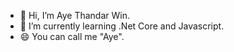 - 👋 Hi, I’m Aye Thandar Win.
- 🌱 I’m currently learning .Net Core and Javascript.
- 😄 You can call me "Aye".

<!---
ayethandar07/ayethandar07 is a ✨ special ✨ repository because its `README.md` (this file) appears on your GitHub profile.
You can click the Preview link to take a look at your changes.
--->
